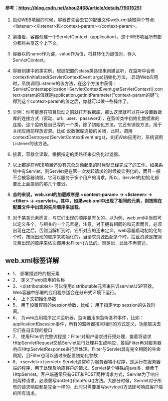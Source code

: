 #### 参考：https://blog.csdn.net/ahou2468/article/details/79015251
1. 启动WEB项目的时候，容器首先会去它的配置文件web.xml读取两个节点:  \<listener>\</listener>和\<context-param>\</context-param>。

2. 紧接着，容器创建一个ServletContext（application），这个WEB项目所有部分都将共享这个上下文。

3. 容器以<context-param></context-param>的name作为键，value作为值，将其转化为键值对，存入ServletContext。

4. 容器创建<listener></listener>中的类实例，根据配置的class类路径<listener-class>来创建监听，在监听中会有contextInitialized(ServletContextEvent args)初始化方法，
    启动Web应用时，系统调用Listener的该方法，在这个方法中获得：ServletContextapplication=ServletContextEvent.getServletContext();context-param的值就是application.getInitParameter("context-param的键");得到这个context-param的值之后，你就可以做一些操作了。

5. 举例：你可能想在项目启动之前就打开数据库，那么这里就可以在<context-param>中设置数据库的连接方式（驱动、url、user、password），在监听类中初始化数据库的连接。这个监听是自己写的一个类，除了初始化方法，它还有销毁方法，用于关闭应用前释放资源。比如:说数据库连接的关闭，此时，调用contextDestroyed(ServletContextEvent args)，关闭Web应用时，系统调用Listener的该方法。

6. 接着，容器会读取<filter></filter>，根据指定的类路径来实例化过滤器。

7. 以上都是在WEB项目还没有完全启动起来的时候就已经完成了的工作。如果系统中有Servlet，则Servlet是在第一次发起请求的时候被实例化的，而且一般不会被容器销毁，它可以服务于多个用户的请求。所以，Servlet的初始化都要比上面提到的那几个要迟。

8. **总的来说，web.xml的加载顺序是:\<context-param> -> \<listener> -> \<filter> -> \<servlet>。其中，如果web.xml中出现了相同的元素，则按照在配置文件中出现的先后顺序来加载。**

9. 对于某类元素而言，与它们出现的顺序是有关的。以<filter>为例，web.xml中当然可以定义多个<filter>，与<filter>相关的一个元素是<filter-mapping>，注意，对于拥有相同<filter-name>的<filter>和<filter-mapping>元素而言，<filter-mapping>必须出现在<filter>之后，否则当解析到<filter-mapping>时，它所对应的<filter-name>还未定义。web容器启动初始化每个<filter>时，按照<filter>出现的顺序来初始化的，当请求资源匹配多个<filter-mapping>时，<filter>拦截资源是按照<filter-mapping>元素出现的顺序来依次调用doFilter()方法的。<servlet>同<filter>类似，此处不再赘述。

## web.xml标签详解

* 1、<web-app></web-app> 部署描述符的根元素
* 2、<display-name></display-name> 定义了web应用的名称
* 3、\<distributable/> 可以使用distributable元素来告诉servlet/JSP容器，Web容器中部署的应用程序适合在分布式环境下运行。
* 4、<context-param></context-param> 上下文初始化参数
* 5、<session-config></session-config> 用于设置容器的session参数，比如：<session-timeout> 用于指定http session的失效时间。
* 6、<listener></listener> 为web应用程序定义监听器，监听器用来监听各种事件，比如：application和session事件，所有的监听器按照相同的方式定义，功能取决去它们各自实现的接口
* 7、<filter></filter> 使用Filter的完整流程是：Filter对用户请求进行预处理，接着将请求HttpServletRequest交给Servlet进行处理并生成响应，最后Filter再对服务器响应HttpServletResponse进行后处理。Filter与Servlet具有完全相同的生命周期，且Filter也可以通过<init-param>来配置初始化参数
* 8、\<servlet>\</servlet> Servlet通常称为服务器端小程序，是运行在服务器端的程序，用于处理及响应客户的请求。Servlet是个特殊的java类，继承于HttpServlet。客户端通常只有GET和POST两种请求方式，Servlet为了响应则两种请求，必须重写doGet()和doPost()方法。大部分时候，Servlet对于所有的请求响应都是完全一样的，此时只需要重写service()方法即可响应客户端的所有请求。
